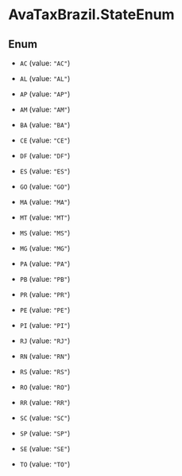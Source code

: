 # AvaTaxBrazil.StateEnum

## Enum


* `AC` (value: `"AC"`)

* `AL` (value: `"AL"`)

* `AP` (value: `"AP"`)

* `AM` (value: `"AM"`)

* `BA` (value: `"BA"`)

* `CE` (value: `"CE"`)

* `DF` (value: `"DF"`)

* `ES` (value: `"ES"`)

* `GO` (value: `"GO"`)

* `MA` (value: `"MA"`)

* `MT` (value: `"MT"`)

* `MS` (value: `"MS"`)

* `MG` (value: `"MG"`)

* `PA` (value: `"PA"`)

* `PB` (value: `"PB"`)

* `PR` (value: `"PR"`)

* `PE` (value: `"PE"`)

* `PI` (value: `"PI"`)

* `RJ` (value: `"RJ"`)

* `RN` (value: `"RN"`)

* `RS` (value: `"RS"`)

* `RO` (value: `"RO"`)

* `RR` (value: `"RR"`)

* `SC` (value: `"SC"`)

* `SP` (value: `"SP"`)

* `SE` (value: `"SE"`)

* `TO` (value: `"TO"`)


